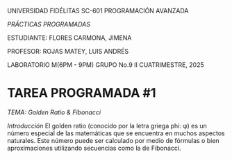 UNIVERSIDAD FIDÉLITAS
SC-601 PROGRAMACIÓN AVANZADA
 
*PRÁCTICAS PROGRAMADAS*

ESTUDIANTE:
FLORES CARMONA, JIMENA

PROFESOR:
ROJAS MATEY, LUIS ANDRÉS

LABORATORIO M(6PM - 9PM) GRUPO No.9
II CUATRIMESTRE, 2025

 
# TAREA PROGRAMADA #1
*TEMA: Golden Ratio & Fibonacci*

*Introducción*
El golden ratio (conocido por la letra griega phi: φ) es un número especial de las matemáticas que se encuentra
en muchos aspectos naturales. Este número puede ser calculado por medio de fórmulas o bien aproximaciones
utilizando secuencias como la de Fibonacci.
